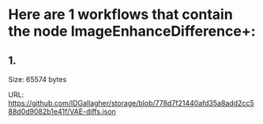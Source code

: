 # Here are 1 workflows that contain the node ImageEnhanceDifference+:

## 1. 

Size: 65574 bytes

URL: https://github.com/IDGallagher/storage/blob/778d7f21440afd35a8add2cc588d0d9082b1e41f/VAE-diffs.json

